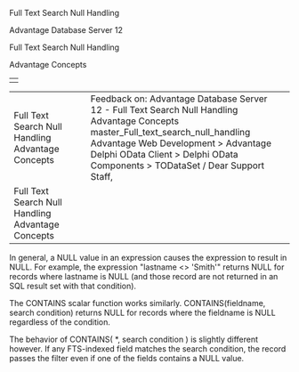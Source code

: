 Full Text Search Null Handling




Advantage Database Server 12  

Full Text Search Null Handling

Advantage Concepts

|  |
| --- |
|  |

|  |  |  |  |  |
| --- | --- | --- | --- | --- |
| Full Text Search Null Handling  Advantage Concepts |  |  | Feedback on: Advantage Database Server 12 - Full Text Search Null Handling Advantage Concepts master\_Full\_text\_search\_null\_handling Advantage Web Development > Advantage Delphi OData Client > Delphi OData Components > TODataSet / Dear Support Staff, |  |
| Full Text Search Null Handling  Advantage Concepts |  |  |  |  |

In general, a NULL value in an expression causes the expression to result in NULL. For example, the expression "lastname <> 'Smith'" returns NULL for records where lastname is NULL (and those record are not returned in an SQL result set with that condition).

The CONTAINS scalar function works similarly. CONTAINS(fieldname, search condition) returns NULL for records where the fieldname is NULL regardless of the condition.

The behavior of CONTAINS( \*, search condition ) is slightly different however. If any FTS-indexed field matches the search condition, the record passes the filter even if one of the fields contains a NULL value.